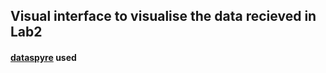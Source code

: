 ## Visual interface to visualise the data recieved in Lab2
#### [dataspyre](https://dataspyre.readthedocs.io/en/latest/) used
